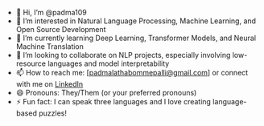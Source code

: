 - 👋 Hi, I’m @padma109 
- 👀 I’m interested in Natural Language Processing, Machine Learning, and Open Source Development  
- 🌱 I’m currently learning Deep Learning, Transformer Models, and Neural Machine Translation  
- 💞️ I’m looking to collaborate on NLP projects, especially involving low-resource languages and model interpretability  
- 📫 How to reach me: [padmalathabommepalli@gmail.com] or connect with me on [LinkedIn](https://www.linkedin.com/in/yourprofile)  
- 😄 Pronouns: They/Them (or your preferred pronouns)  
- ⚡ Fun fact: I can speak three languages and I love creating language-based puzzles!
